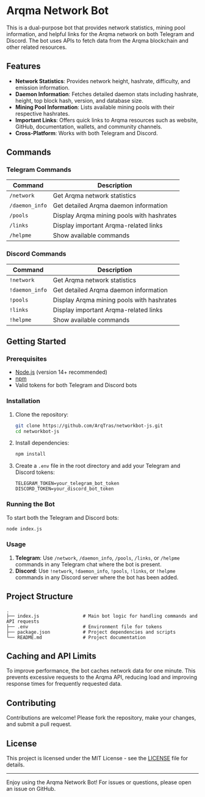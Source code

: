 # Arqma Network Bot

This is a dual-purpose bot that provides network statistics, mining pool information, and helpful links for the Arqma network on both Telegram and Discord. The bot uses APIs to fetch data from the Arqma blockchain and other related resources.

## Features

- **Network Statistics**: Provides network height, hashrate, difficulty, and emission information.
- **Daemon Information**: Fetches detailed daemon stats including hashrate, height, top block hash, version, and database size.
- **Mining Pool Information**: Lists available mining pools with their respective hashrates.
- **Important Links**: Offers quick links to Arqma resources such as website, GitHub, documentation, wallets, and community channels.
- **Cross-Platform**: Works with both Telegram and Discord.

## Commands

### Telegram Commands
| Command           | Description                                       |
|-------------------|---------------------------------------------------|
| `/network`        | Get Arqma network statistics                      |
| `/daemon_info`    | Get detailed Arqma daemon information             |
| `/pools`          | Display Arqma mining pools with hashrates         |
| `/links`          | Display important Arqma-related links             |
| `/helpme`         | Show available commands                           |

### Discord Commands
| Command           | Description                                       |
|-------------------|---------------------------------------------------|
| `!network`        | Get Arqma network statistics                      |
| `!daemon_info`    | Get detailed Arqma daemon information             |
| `!pools`          | Display Arqma mining pools with hashrates         |
| `!links`          | Display important Arqma-related links             |
| `!helpme`         | Show available commands                           |

## Getting Started

### Prerequisites

- [Node.js](https://nodejs.org/) (version 14+ recommended)
- [npm](https://www.npmjs.com/)
- Valid tokens for both Telegram and Discord bots

### Installation

1. Clone the repository:
   ```bash
   git clone https://github.com/ArqTras/networkbot-js.git
   cd networkbot-js
   ```

2. Install dependencies:
   ```bash
   npm install
   ```

3. Create a `.env` file in the root directory and add your Telegram and Discord tokens:
   ```plaintext
   TELEGRAM_TOKEN=your_telegram_bot_token
   DISCORD_TOKEN=your_discord_bot_token
   ```

### Running the Bot

To start both the Telegram and Discord bots:
```bash
node index.js
```

### Usage

1. **Telegram**: Use `/network`, `/daemon_info`, `/pools`, `/links`, or `/helpme` commands in any Telegram chat where the bot is present.
2. **Discord**: Use `!network`, `!daemon_info`, `!pools`, `!links`, or `!helpme` commands in any Discord server where the bot has been added.

## Project Structure

```plaintext
.
├── index.js                # Main bot logic for handling commands and API requests
├── .env                    # Environment file for tokens
├── package.json            # Project dependencies and scripts
└── README.md               # Project documentation
```

## Caching and API Limits

To improve performance, the bot caches network data for one minute. This prevents excessive requests to the Arqma API, reducing load and improving response times for frequently requested data.

## Contributing

Contributions are welcome! Please fork the repository, make your changes, and submit a pull request.

## License

This project is licensed under the MIT License - see the [LICENSE](LICENSE) file for details.

---

Enjoy using the Arqma Network Bot! For issues or questions, please open an issue on GitHub.
```
